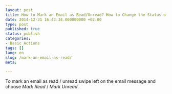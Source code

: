 ```yaml
---
layout: post
title: How to Mark an Email as Read/Unread? How to Change the Status of the Message?
date: 2014-12-31 16:43:34.000000000 +02:00
type: post
published: true
status: publish
categories:
- Basic Actions
tags: []
lang: en
slug: /mark-an-email-as-read/
meta:

---
```

To mark an email as read / unread swipe left on the email message and choose *Mark Read* / *Mark Unread*.